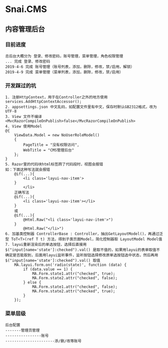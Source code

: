 # Snai.CMS
## 内容管理后台

### 目前进度
    总后台大概分为 登录、修改密码，账号管理，菜单管理，角色权限管理
    ... 完成 登录、修改密码
    2019-4-6 完成 账号管理（账号列表，添加，删除，修改，禁/启用，解锁）
    2019-4-9 完成 菜单管理（菜单列表，添加，删除，修改，禁/启用）

### 开发踩过的坑
    1. 注册HttpContext，用于在Controller之外的地方使用  
    services.AddHttpContextAccessor();  
    2. appsettings.json 中文乱码，如配置文件里有中文，保存时默认GB2312格式，改为UTF-8  
    3. View 文件不编译 <MvcRazorCompileOnPublish>false</MvcRazorCompileOnPublish>  
    4. View 使用Model  
    @{
        ViewData.Model = new NoUserRoleModel()
        {
            PageTitle = "没有权限访问",
            WebTitle = "CMS管理后台"
        };
    }  
    5. Razor里的代码块html标签跨了代码段时，视图会报错
    如：下面这种写法就会报错 
        @if(...){
            <li class='layui-nav-item'>
        }
            </li>
        正确写法
        @if(...){
            <li class='layui-nav-item'></li>
        }
        或
        @if(...){
            @Html.Raw("<li class='layui-nav-item'>")
        }
            @Html.Raw("</li>")
    6. 加基类控制器 ControllerBase : Controller，抽出GetLayoutModel()，再通过泛型 ToT<T>(ref T t) 方法，得到子类页面Model，简化控制器取 LayoutModel Model值
    7. layui重新渲染后的单选按钮，选择后直接用 $("input[name='state']:checked").val() 是取不值的，如果用layui的表单取值不确定是否能取到，后面用layui监听事件，监听按钮选择修改原单选按钮选中状态，然后再用 $("input[name='state']:checked").val() 取值
        MA.layui.form.on('radio(state)', function (data) {
            if (data.value == 1) {
                MA.Form.state1.attr("checked", true);
                MA.Form.state2.attr("checked", false);
            } else {
                MA.Form.state1.attr("checked", false);
                MA.Form.state2.attr("checked", true);
            }
        });


### 菜单层级
    后台配置  
    -------管理员管理  
    ----------------账号
    ----------------------添/删/改等账号